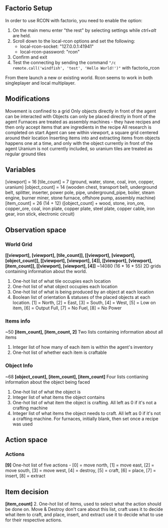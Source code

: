 ## Factorio Setup
In order to use RCON with factorio, you need to enable the option:
1. On the main menu enter "the rest" by selecting settings while *ctrl+alt* are held. 
2. Scroll down to the local-rcon options and set the following:
    - local-rcon-socket: "127.0.0.1:41941"
    - local-rcon-password: "rcon"
3. Confirm and exit
4. Test the connecting by sending the command `"/c remote.call('windfish', 'test', 'Hello World!')"` with factorio_rcon

From there launch a new or existing world.  Rcon seems to work in both singleplayer and local multiplayer.

## Modifications
Movement is confined to a grid
Only objects directly in front of the agent can be interacted with
Objects can only be placed directly in front of the agent
Furnaces are treated as assembly machines - they have recipes and then only accept items that are ingredients in the recipe
All research is completed on start
Agent can see within viewport, a square grid centered around their location
Inserting items into and extracting items from objects happens one at a time, and only with the object currently in front of the agent
Uranium is not currently included, so uranium tiles are treated as regular ground tiles

## Variables
[viewport] = 16
[tile_count] = 7 (ground, water, stone, coal, iron, copper, uranium)
[object_count] = 14 (wooden chest, transport belt, underground belt, splitter, inserter, power pole, pipe, underground_pipe, boiler, steam engine, burner miner, stone furnace, offshore pump, assembly machine)
[item_count] = 26 (14 + 12) ([object_count] + wood, stone, iron_ore, copper_ore, coal, iron plate, copper plate, steel plate, copper cable, iron gear, iron stick, electronic circuit)

## Observation space
### World Grid
**[[viewport], [viewport], [tile_count]], [[viewport], [viewport], [object_count]], [[viewport], [viewport], [4]], [[viewport], [viewport], [item_count]], [[viewport], [viewport], [4]]**
~14080 (16 * 16 * 55)
2D grids containing information about the world.
1. One-hot list of what tile occupies each location
2. One-hot list of what object occupies each location
3. One-hot list of what is being produced by an object at each location
5. Boolean list of orientation & statuses of the placed objects at each location.  [1] = North, [2] = East, [3] = South, [4] = West, [5] = Low on item, [6] = Output Full, [7] = No Fuel, [8] = No Power

### Items info
~50
**[item_count], [item_count, 2]**
Two lists containing information about all items
1. Integer list of how many of each item is within the agent's inventory
2. One-hot list of whether each item is craftable

### Object Info
~68
**[object_count], [item_count], [item_count]**
Four lists contianing information about the object being faced
1. One-hot list of what the object is
2. Integer list of what items the object contains
3. One-hot list of what item the object is crafting.  All left as 0 if it's not a crafting machine
4. Integer list of what items the object needs to craft.  All left as 0 if it's not a crafting machine.  For furnaces, initially blank, then set once a recipe was used


## Action space
### Actions
**[9]**
One-hot list of five actions - [0] = move north, [1] = move east, [2] = move south, [3] = move west, [4] = destroy, [5] = craft, [6] = place, [7] = insert, [8] = extract

## Item decision
**[item_count]**
2. One-hot list of items, used to select what the action should be done on.  Move & Destroy don't care about this list, craft uses it to decide what item to craft, and place, insert, and extract use it to decide what to use for their respective actions.